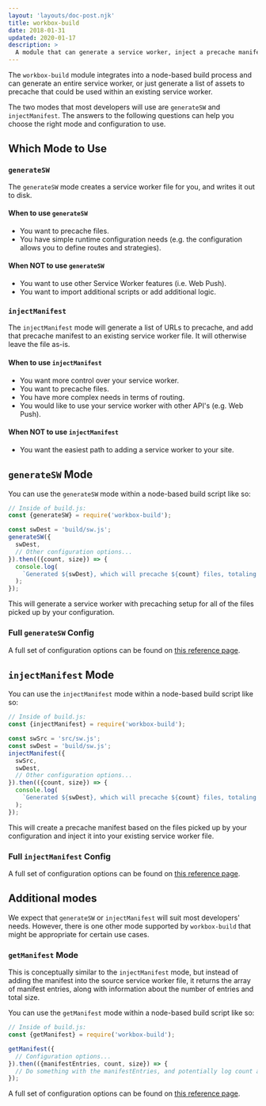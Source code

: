 ```yaml
---
layout: 'layouts/doc-post.njk'
title: workbox-build
date: 2018-01-31
updated: 2020-01-17
description: >
  A module that can generate a service worker, inject a precache manifest, or create a local copy the Workbox libraries.
---
```


The `workbox-build` module integrates into a node-based build process and can generate an entire service worker, or just generate a list of assets to precache that could be used within an existing service worker.

The two modes that most developers will use are `generateSW` and `injectManifest`. The answers to the following questions can help you choose the right mode and configuration to use.

## Which Mode to Use

### `generateSW`

The `generateSW` mode creates a service worker file for you, and writes it out to disk.

#### When to use `generateSW`

- You want to precache files.
- You have simple runtime configuration needs (e.g. the configuration allows you to define routes and strategies).

#### When NOT to use `generateSW`

- You want to use other Service Worker features (i.e. Web Push).
- You want to import additional scripts or add additional logic.

### `injectManifest`

The `injectManifest` mode will generate a list of URLs to precache, and add that precache manifest to an existing service worker file. It will otherwise leave the file as-is.

#### When to use `injectManifest`

- You want more control over your service worker.
- You want to precache files.
- You have more complex needs in terms of routing.
- You would like to use your service worker with other API's (e.g. Web Push).

#### When NOT to use `injectManifest`

- You want the easiest path to adding a service worker to your site.

## `generateSW` Mode

You can use the `generateSW` mode within a node-based build script like so:

```js
// Inside of build.js:
const {generateSW} = require('workbox-build');

const swDest = 'build/sw.js';
generateSW({
  swDest,
  // Other configuration options...
}).then(({count, size}) => {
  console.log(
    `Generated ${swDest}, which will precache ${count} files, totaling ${size} bytes.`
  );
});
```

This will generate a service worker with precaching setup for all of the files picked up by your configuration.

### Full `generateSW` Config

A full set of configuration options can be found on [this reference page](https://developers.google.com/web/tools/workbox/reference-docs/latest/module-workbox-build#.generateSW).

## `injectManifest` Mode

You can use the `injectManifest` mode within a node-based build script like so:

```js
// Inside of build.js:
const {injectManifest} = require('workbox-build');

const swSrc = 'src/sw.js';
const swDest = 'build/sw.js';
injectManifest({
  swSrc,
  swDest,
  // Other configuration options...
}).then(({count, size}) => {
  console.log(
    `Generated ${swDest}, which will precache ${count} files, totaling ${size} bytes.`
  );
});
```

This will create a precache manifest based on the files picked up by your configuration and inject it into your existing service worker file.

### Full `injectManifest` Config

A full set of configuration options can be found on [this reference page](https://developers.google.com/web/tools/workbox/reference-docs/latest/module-workbox-build#.injectManifest).

## Additional modes

We expect that `generateSW` or `injectManifest` will suit most developers' needs. However, there is one other mode supported by `workbox-build` that might be appropriate for certain use cases.

### `getManifest` Mode

This is conceptually similar to the `injectManifest` mode, but instead of adding the manifest into the source service worker file, it returns the array of manifest entries, along with information about the number of entries and total size.

You can use the `getManifest` mode within a node-based build script like so:

```js
// Inside of build.js:
const {getManifest} = require('workbox-build');

getManifest({
  // Configuration options...
}).then(({manifestEntries, count, size}) => {
  // Do something with the manifestEntries, and potentially log count and size.
});
```

A full set of configuration options can be found on
[this reference page](https://developers.google.com/web/tools/workbox/reference-docs/latest/module-workbox-build#.getManifest).
